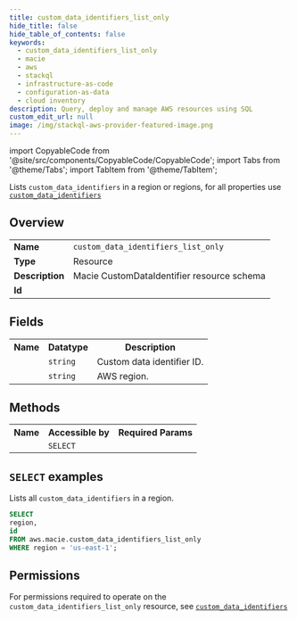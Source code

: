 ```yaml
---
title: custom_data_identifiers_list_only
hide_title: false
hide_table_of_contents: false
keywords:
  - custom_data_identifiers_list_only
  - macie
  - aws
  - stackql
  - infrastructure-as-code
  - configuration-as-data
  - cloud inventory
description: Query, deploy and manage AWS resources using SQL
custom_edit_url: null
image: /img/stackql-aws-provider-featured-image.png
---
```


import CopyableCode from '@site/src/components/CopyableCode/CopyableCode';
import Tabs from '@theme/Tabs';
import TabItem from '@theme/TabItem';

Lists <code>custom_data_identifiers</code> in a region or regions, for all properties use <a href="/services/serviceName/custom_data_identifiers/"><code>custom_data_identifiers</code></a>

## Overview
<table>
<tbody>
<tr><td><b>Name</b></td><td><code>custom_data_identifiers_list_only</code></td></tr>
<tr><td><b>Type</b></td><td>Resource</td></tr>
<tr><td><b>Description</b></td><td>Macie CustomDataIdentifier resource schema</td></tr>
<tr><td><b>Id</b></td><td><CopyableCode code="aws.macie.custom_data_identifiers_list_only" /></td></tr>
</tbody>
</table>

## Fields
<table>
<tbody>
<tr><th>Name</th><th>Datatype</th><th>Description</th></tr><tr><td><CopyableCode code="id" /></td><td><code>string</code></td><td>Custom data identifier ID.</td></tr>
<tr><td><CopyableCode code="region" /></td><td><code>string</code></td><td>AWS region.</td></tr>
</tbody>
</table>

## Methods

<table>
<tbody>
  <tr>
    <th>Name</th>
    <th>Accessible by</th>
    <th>Required Params</th>
  </tr>
  <tr>
    <td><CopyableCode code="list_resources" /></td>
    <td><code>SELECT</code></td>
    <td><CopyableCode code="region" /></td>
  </tr>
</tbody>
</table>

## `SELECT` examples
Lists all <code>custom_data_identifiers</code> in a region.
```sql
SELECT
region,
id
FROM aws.macie.custom_data_identifiers_list_only
WHERE region = 'us-east-1';
```


## Permissions

For permissions required to operate on the <code>custom_data_identifiers_list_only</code> resource, see <a href="/services/macie/custom_data_identifiers/#permissions"><code>custom_data_identifiers</code></a>

